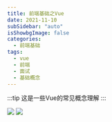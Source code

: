 ```yaml
---
title: 前端基础之Vue
date: 2021-11-10
subSidebar: "auto"
isShowbgImage: false
categories:
  - 前端基础
tags: 
  - vue
  - 前端
  - 面试
  - 基础概念
---
```


:::tip
这是一些Vue的常见概念理解
:::

![](/vue01.png)
![](/vue02.png)
